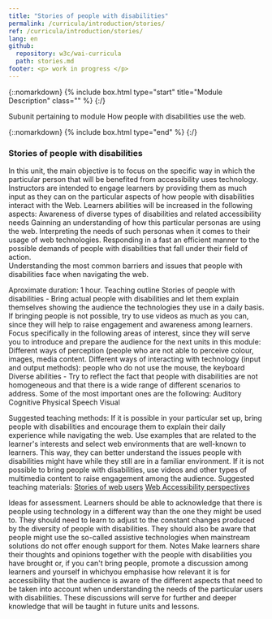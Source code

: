 ```yaml
---
title: "Stories of people with disabilities"
permalink: /curricula/introduction/stories/
ref: /curricula/introduction/stories/
lang: en
github:
  repository: w3c/wai-curricula
  path: stories.md
footer: <p> work in progress </p>
---
```


{::nomarkdown}
{% include box.html type="start" title="Module Description" class="" %}
{:/}

Subunit pertaining to module How people with disabilities use the web.

{::nomarkdown}
{% include box.html type="end" %}
{:/}

### Stories of people with disabilities

In this unit, the main objective is to focus on the specific way in which the particular person that will be benefited from accessibility uses technology. Instructors are intended to engage learners by providing them as much input as they can on the particular aspects of how people with disabilities interact with the Web. Learners abilities will be increased in the following aspects:
  Awareness of diverse types of disabilities and related accessibility needs
  Gainning an understanding of how this particular personas are using the web. 
  Interpreting the needs of such personas when it comes to their usage of web technologies.
  Responding in a fast an efficient manner to the possible demands of people with disabilities that fall under their field of action.   
  Understanding the most common barriers and issues that people with disabilities face when navigating the web.
 
Aproximate duration: 1 hour.
Teaching outline
  Stories of people with disabilities - Bring actual people with disabilities and let them explain themselves showing the audience the technologies they use in a daily basis. If bringing people is not possible, try to use videos as much as you can, since they will help to raise engagement and awareness among learners. Focus specifically in the following areas of interest, since they will serve you to introduce and prepare the audience for the next units in this module:
  Different ways of perception (people who are not able to perceive colour, images, media content.
  Different ways of interacting with technology (input and output methods): people who do not use the mouse, the keyboard
  Diverse abilities - Try to reflect the fact that people with disabilities are not homogeneous and that there is a wide range of different scenarios to address. Some of the most important ones are the following:
    Auditory
    Cognitive
    Physical
    Speech
    Visual
 
Suggested teaching methods: If it is possible in your particular set up, bring people with disabilities and encourage them to explain their daily experience while navigating the web. Use examples that are related to the learner's interests and select web environments that are well-known to learners. This way, they can better understand the issues people with disabilities might have while they still are in a familiar environment. If it is not possible to bring people with disabilities, use videos and other types of multimedia content to raise engagement among the audience.
Suggested teaching materials:
  <a href="https://www.w3.org/WAI/people-use-web/user-stories/">Stories of web users</a>
  <a href="https://www.w3.org/WAI/perspective-videos//">Web Accessibility perspectives</a>
    
Ideas for assessment.
  Learners should be able to acknowledge that there is people using technology in a different way than the one they might be used to. They should need to learn to adjust to the constant changes produced by the diversity of people with disabilities. They should also be aware that people might use the so-called assistive technologies when mainstream solutions do not offer enough support for them.
Notes
  Make learners share their thoughts and opinions together with the people with disabilities you have brought or, if you can't bring people, promote a discussion among learners and yourself in whichyou emphasise how relevant it is for accessibility that the audience is aware of the different aspects that need to be taken into account when understanding the needs of the particular users with disabilities. These discussions will serve for further and deeper knowledge that will be taught in future units and lessons.

